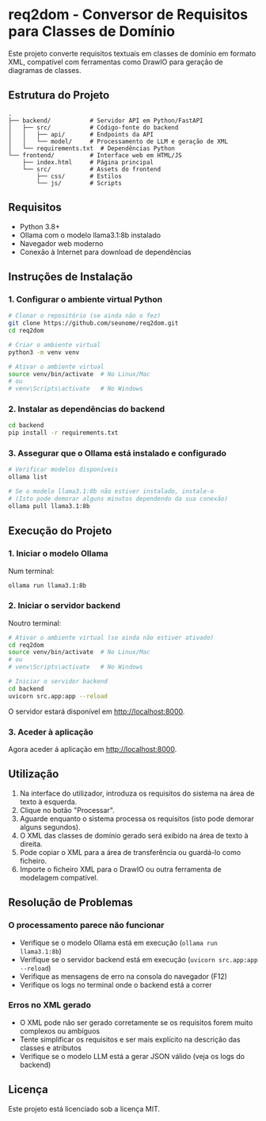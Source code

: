 # req2dom - Conversor de Requisitos para Classes de Domínio

Este projeto converte requisitos textuais em classes de domínio em formato XML, compatível com ferramentas como DrawIO para geração de diagramas de classes.

## Estrutura do Projeto

```
.
├── backend/           # Servidor API em Python/FastAPI
│   ├── src/           # Código-fonte do backend
│   │   ├── api/       # Endpoints da API
│   │   └── model/     # Processamento de LLM e geração de XML
│   └── requirements.txt  # Dependências Python
└── frontend/          # Interface web em HTML/JS
    ├── index.html     # Página principal
    └── src/           # Assets do frontend
        ├── css/       # Estilos
        └── js/        # Scripts
```

## Requisitos

- Python 3.8+
- Ollama com o modelo llama3.1:8b instalado
- Navegador web moderno
- Conexão à Internet para download de dependências

## Instruções de Instalação

### 1. Configurar o ambiente virtual Python

```bash
# Clonar o repositório (se ainda não o fez)
git clone https://github.com/seunome/req2dom.git
cd req2dom

# Criar o ambiente virtual
python3 -m venv venv

# Ativar o ambiente virtual
source venv/bin/activate  # No Linux/Mac
# ou
# venv\Scripts\activate   # No Windows
```

### 2. Instalar as dependências do backend

```bash
cd backend
pip install -r requirements.txt
```

### 3. Assegurar que o Ollama está instalado e configurado

```bash
# Verificar modelos disponíveis
ollama list

# Se o modelo llama3.1:8b não estiver instalado, instale-o
# (Isto pode demorar alguns minutos dependendo da sua conexão)
ollama pull llama3.1:8b
```

## Execução do Projeto

### 1. Iniciar o modelo Ollama

Num terminal:

```bash
ollama run llama3.1:8b
```

### 2. Iniciar o servidor backend

Noutro terminal:

```bash
# Ativar o ambiente virtual (se ainda não estiver ativado)
cd req2dom
source venv/bin/activate  # No Linux/Mac
# ou
# venv\Scripts\activate   # No Windows

# Iniciar o servidor backend
cd backend
uvicorn src.app:app --reload
```

O servidor estará disponível em [http://localhost:8000](http://localhost:8000).

### 3. Aceder à aplicação

Agora aceder á aplicação em [http://localhost:8000](http://localhost:8000).

## Utilização

1. Na interface do utilizador, introduza os requisitos do sistema na área de texto à esquerda.
2. Clique no botão "Processar".
3. Aguarde enquanto o sistema processa os requisitos (isto pode demorar alguns segundos).
4. O XML das classes de domínio gerado será exibido na área de texto à direita.
5. Pode copiar o XML para a área de transferência ou guardá-lo como ficheiro.
6. Importe o ficheiro XML para o DrawIO ou outra ferramenta de modelagem compatível.

## Resolução de Problemas

### O processamento parece não funcionar

- Verifique se o modelo Ollama está em execução (`ollama run llama3.1:8b`)
- Verifique se o servidor backend está em execução (`uvicorn src.app:app --reload`)
- Verifique as mensagens de erro na consola do navegador (F12)
- Verifique os logs no terminal onde o backend está a correr

### Erros no XML gerado

- O XML pode não ser gerado corretamente se os requisitos forem muito complexos ou ambíguos
- Tente simplificar os requisitos e ser mais explícito na descrição das classes e atributos
- Verifique se o modelo LLM está a gerar JSON válido (veja os logs do backend)

## Licença

Este projeto está licenciado sob a licença MIT.
